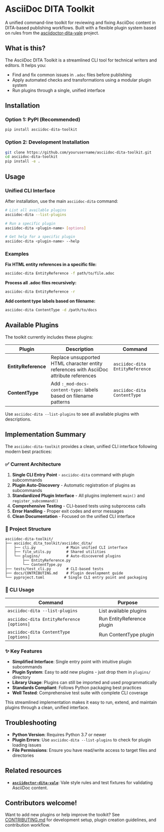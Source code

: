 # AsciiDoc DITA Toolkit

A unified command-line toolkit for reviewing and fixing AsciiDoc content in DITA-based publishing workflows. Built with a flexible plugin system based on rules from the [asciidoctor-dita-vale](https://github.com/jhradilek/asciidoctor-dita-vale) project.

## What is this?

The AsciiDoc DITA Toolkit is a streamlined CLI tool for technical writers and editors. It helps you:
- Find and fix common issues in `.adoc` files before publishing
- Apply automated checks and transformations using a modular plugin system
- Run plugins through a single, unified interface

## Installation

### Option 1: PyPI (Recommended)

```sh
pip install asciidoc-dita-toolkit
```

### Option 2: Development Installation

```sh
git clone https://github.com/yourusername/asciidoc-dita-toolkit.git
cd asciidoc-dita-toolkit
pip install -e .
```

## Usage

### Unified CLI Interface

After installation, use the main `asciidoc-dita` command:

```sh
# List all available plugins
asciidoc-dita --list-plugins

# Run a specific plugin
asciidoc-dita <plugin-name> [options]

# Get help for a specific plugin
asciidoc-dita <plugin-name> --help
```

### Examples

**Fix HTML entity references in a specific file:**
```sh
asciidoc-dita EntityReference -f path/to/file.adoc
```

**Process all .adoc files recursively:**
```sh
asciidoc-dita EntityReference -r
```

**Add content type labels based on filename:**
```sh
asciidoc-dita ContentType -d /path/to/docs
```

## Available Plugins

The toolkit currently includes these plugins:

| Plugin | Description | Command |
|--------|-------------|---------|
| **EntityReference** | Replace unsupported HTML character entity references with AsciiDoc attribute references | `asciidoc-dita EntityReference` |
| **ContentType** | Add `:_mod-docs-content-type:` labels based on filename patterns | `asciidoc-dita ContentType` |

Use `asciidoc-dita --list-plugins` to see all available plugins with descriptions.

## Implementation Summary

The `asciidoc-dita-toolkit` provides a clean, unified CLI interface following modern best practices:

### ✅ Current Architecture

1. **Single CLI Entry Point** - `asciidoc-dita` command with plugin subcommands
2. **Plugin Auto-Discovery** - Automatic registration of plugins as subcommands  
3. **Standardized Plugin Interface** - All plugins implement `main()` and `register_subcommand()`
4. **Comprehensive Testing** - CLI-based tests using subprocess calls
5. **Error Handling** - Proper exit codes and error messages
6. **Clean Documentation** - Focused on the unified CLI interface

### 📁 Project Structure

```
asciidoc-dita-toolkit/
├── asciidoc_dita_toolkit/asciidoc_dita/
│   ├── cli.py              # Main unified CLI interface
│   ├── file_utils.py       # Shared utilities
│   └── plugins/            # Auto-discovered plugins
│       ├── EntityReference.py
│       └── ContentType.py
├── tests/test_cli.py       # CLI-based tests
├── docs/CONTRIBUTING.md    # Plugin development guide
└── pyproject.toml         # Single CLI entry point and packaging
```

### 🚀 CLI Usage

| Command | Purpose |
|---------|---------|
| `asciidoc-dita --list-plugins` | List available plugins |
| `asciidoc-dita EntityReference [options]` | Run EntityReference plugin |
| `asciidoc-dita ContentType [options]` | Run ContentType plugin |

### ✨ Key Features

- **Simplified Interface**: Single entry point with intuitive plugin subcommands
- **Plugin System**: Easy to add new plugins - just drop them in `plugins/` directory
- **Library Usage**: Plugins can still be imported and used programmatically
- **Standards Compliant**: Follows Python packaging best practices
- **Well Tested**: Comprehensive test suite with complete CLI coverage

This streamlined implementation makes it easy to run, extend, and maintain plugins through a clean, unified interface.

## Troubleshooting

- **Python Version**: Requires Python 3.7 or newer
- **Plugin Errors**: Use `asciidoc-dita --list-plugins` to check for plugin loading issues
- **File Permissions**: Ensure you have read/write access to target files and directories

## Related resources

- **[`asciidoctor-dita-vale`](https://github.com/jhradilek/asciidoctor-dita-vale)**: Vale style rules and test fixtures for validating AsciiDoc content.

## Contributors welcome!

Want to add new plugins or help improve the toolkit? See [CONTRIBUTING.md](docs/CONTRIBUTING.md) for development setup, plugin creation guidelines, and contribution workflow.
